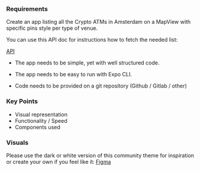 ### Requirements

Create an app listing all the Crypto ATMs in Amsterdam on a MapView with specific pins style per type of venue.

You can use this API doc for instructions how to fetch the needed list:

[API](https://coinmap.org/api/)

* The app needs to be simple, yet with well structured code. 

* The app needs to be easy to run with Expo CLI.

* Code needs to be provided on a git repository (Github / Gitlab / other)

### Key Points

* Visual representation
* Functionality / Speed
* Components used

### Visuals

Please use the dark or white version of this community theme for inspiration or create your own if you feel like it:
[Figma](https://www.figma.com/file/2TkDn3duUvDOfuehGnrkSO/Treyd-Crypto-Trading-App-UI-Kit-(Community)?node-id=103%3A9231)